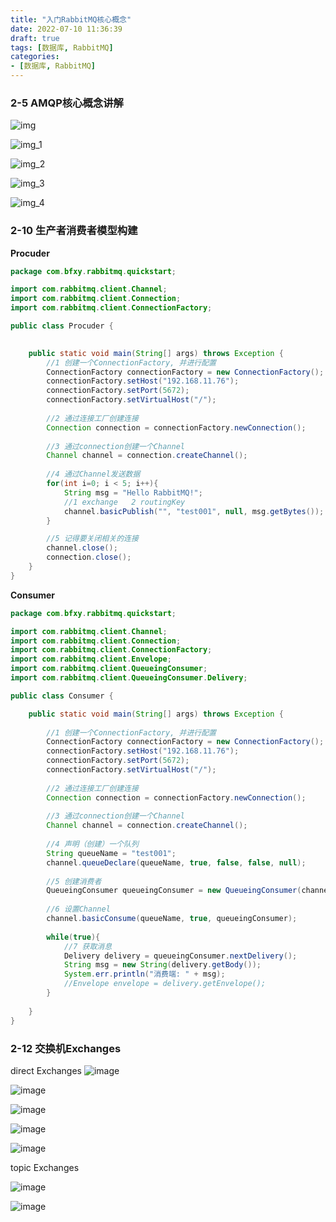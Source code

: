 ```yaml
---
title: "入门RabbitMQ核心概念"
date: 2022-07-10 11:36:39
draft: true
tags: [数据库, RabbitMQ]
categories:
- [数据库, RabbitMQ]
---
```


### 2-5 AMQP核心概念讲解

![img](https://user-images.githubusercontent.com/21000558/178130345-f57f3ad6-bc48-4d8f-838d-4e9a27bfd110.png)

![img_1](https://user-images.githubusercontent.com/21000558/178130347-d4895fe2-df2b-46ae-8d85-9b291348dc1f.png)

![img_2](https://user-images.githubusercontent.com/21000558/178130355-c5b45f7a-72e2-4790-b04e-3b3d1e50ac48.png)


![img_3](https://user-images.githubusercontent.com/21000558/178130358-976aa6f3-6a31-4793-be3a-b5b3109d412f.png)

![img_4](https://user-images.githubusercontent.com/21000558/178130363-293f8998-e17e-4d3a-b3f8-995e795631a9.png)



### 2-10 生产者消费者模型构建

**Procuder**
```java
package com.bfxy.rabbitmq.quickstart;

import com.rabbitmq.client.Channel;
import com.rabbitmq.client.Connection;
import com.rabbitmq.client.ConnectionFactory;

public class Procuder {

	
	public static void main(String[] args) throws Exception {
		//1 创建一个ConnectionFactory, 并进行配置
		ConnectionFactory connectionFactory = new ConnectionFactory();
		connectionFactory.setHost("192.168.11.76");
		connectionFactory.setPort(5672);
		connectionFactory.setVirtualHost("/");
		
		//2 通过连接工厂创建连接
		Connection connection = connectionFactory.newConnection();
		
		//3 通过connection创建一个Channel
		Channel channel = connection.createChannel();
		
		//4 通过Channel发送数据
		for(int i=0; i < 5; i++){
			String msg = "Hello RabbitMQ!";
			//1 exchange   2 routingKey
			channel.basicPublish("", "test001", null, msg.getBytes());
		}

		//5 记得要关闭相关的连接
		channel.close();
		connection.close();
	}
}


```

**Consumer**
```java
package com.bfxy.rabbitmq.quickstart;

import com.rabbitmq.client.Channel;
import com.rabbitmq.client.Connection;
import com.rabbitmq.client.ConnectionFactory;
import com.rabbitmq.client.Envelope;
import com.rabbitmq.client.QueueingConsumer;
import com.rabbitmq.client.QueueingConsumer.Delivery;

public class Consumer {

	public static void main(String[] args) throws Exception {
		
		//1 创建一个ConnectionFactory, 并进行配置
		ConnectionFactory connectionFactory = new ConnectionFactory();
		connectionFactory.setHost("192.168.11.76");
		connectionFactory.setPort(5672);
		connectionFactory.setVirtualHost("/");
		
		//2 通过连接工厂创建连接
		Connection connection = connectionFactory.newConnection();
		
		//3 通过connection创建一个Channel
		Channel channel = connection.createChannel();
		
		//4 声明（创建）一个队列
		String queueName = "test001";
		channel.queueDeclare(queueName, true, false, false, null);
		
		//5 创建消费者
		QueueingConsumer queueingConsumer = new QueueingConsumer(channel);
		
		//6 设置Channel
		channel.basicConsume(queueName, true, queueingConsumer);
		
		while(true){
			//7 获取消息
			Delivery delivery = queueingConsumer.nextDelivery();
			String msg = new String(delivery.getBody());
			System.err.println("消费端: " + msg);
			//Envelope envelope = delivery.getEnvelope();
		}
		
	}
}

```



### 2-12 交换机Exchanges

direct Exchanges
![image](https://user-images.githubusercontent.com/21000558/178230482-2908be59-891d-48e1-bb39-44128764e69f.png)

![image](https://user-images.githubusercontent.com/21000558/178231287-0080c23c-71b0-43cb-9684-3b09883bf1f7.png)

![image](https://user-images.githubusercontent.com/21000558/178231406-da50cb0e-6216-4896-9f13-46187db4baa0.png)

![image](https://user-images.githubusercontent.com/21000558/178231515-7338999e-0ede-4a84-8bab-6d692fc2a482.png)

![image](https://user-images.githubusercontent.com/21000558/178231568-8ada756c-d80d-4d07-847a-19ace5927d08.png)

topic Exchanges

![image](https://user-images.githubusercontent.com/21000558/178233229-f99b8467-d16f-4396-bd60-a5783ca69d3a.png)

![image](https://user-images.githubusercontent.com/21000558/178233346-7f712292-a811-4ed2-b90a-1686a0bb6364.png)












